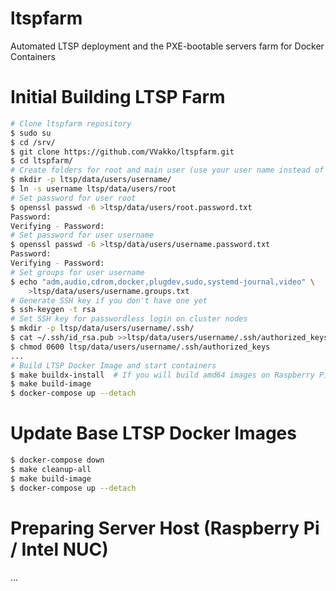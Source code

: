 # ltspfarm

Automated LTSP deployment and the PXE-bootable servers farm for Docker Containers


# Initial Building LTSP Farm

```sh
# Clone ltspfarm repository
$ sudo su
$ cd /srv/
$ git clone https://github.com/VVakko/ltspfarm.git
$ cd ltspfarm/
# Create folders for root and main user (use your user name instead of username in commands)
$ mkdir -p ltsp/data/users/username/
$ ln -s username ltsp/data/users/root
# Set password for user root
$ openssl passwd -6 >ltsp/data/users/root.password.txt
Password: 
Verifying - Password: 
# Set password for user username
$ openssl passwd -6 >ltsp/data/users/username.password.txt
Password: 
Verifying - Password: 
# Set groups for user username
$ echo "adm,audio,cdrom,docker,plugdev,sudo,systemd-journal,video" \
    >ltsp/data/users/username.groups.txt
# Generate SSH key if you don't have one yet
$ ssh-keygen -t rsa
# Set SSH key for passwordless login on cluster nodes
$ mkdir -p ltsp/data/users/username/.ssh/
$ cat ~/.ssh/id_rsa.pub >>ltsp/data/users/username/.ssh/authorized_keys
$ chmod 0600 ltsp/data/users/username/.ssh/authorized_keys
...
# Build LTSP Docker Image and start containers
$ make buildx-install  # If you will build amd64 images on Raspberry Pi
$ make build-image
$ docker-compose up --detach
```

# Update Base LTSP Docker Images

```sh
$ docker-compose down
$ make cleanup-all
$ make build-image
$ docker-compose up --detach
```


# Preparing Server Host (Raspberry Pi / Intel NUC)

...
